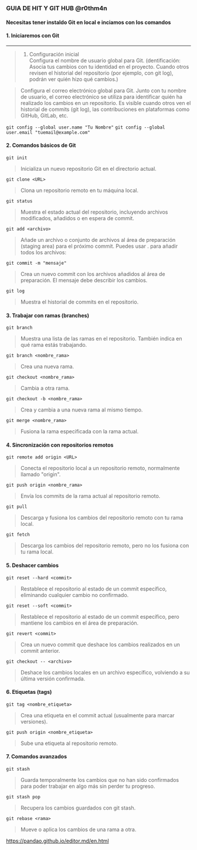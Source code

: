 ### GUIA DE HIT Y GIT HUB @r0thm4n
####  Necesitas tener instaldo Git en local e inciamos con los comandos 
#### 1. Iniciaremos con Git 
------------
> 1. Configuración inicial  
Configura el nombre de usuario global para Git. (dentificación: Asocia tus cambios con tu identidad en el proyecto. Cuando otros revisen el historial del repositorio (por ejemplo, con git log), podrán ver quién hizo qué cambios.)

>Configura el correo electrónico global para Git.
Junto con tu nombre de usuario, el correo electrónico se utiliza para identificar quién ha realizado los cambios en un repositorio. Es visible cuando otros ven el historial de commits (git log), las contribuciones en plataformas como GitHub, GitLab, etc.

`git config --global user.name "Tu Nombre"`
`git config --global user.email "tuemail@example.com"`

#### 2. Comandos básicos de Git
`git init`
>Inicializa un nuevo repositorio Git en el directorio actual.

`git clone <URL>`
>Clona un repositorio remoto en tu máquina local.

`git status`
>Muestra el estado actual del repositorio, incluyendo archivos modificados, añadidos o en espera de commit.

`git add <archivo>`
>Añade un archivo o conjunto de archivos al área de preparación (staging area) para el próximo commit. Puedes usar . para añadir todos los archivos:

`git commit -m "mensaje"`
>Crea un nuevo commit con los archivos añadidos al área de preparación. El mensaje debe describir los cambios.

`git log`
>Muestra el historial de commits en el repositorio.

#### 3. Trabajar con ramas (branches)
`git branch`
>Muestra una lista de las ramas en el repositorio. También indica en qué rama estás trabajando.

`git branch <nombre_rama>`
>Crea una nueva rama.

`git checkout <nombre_rama>`
>Cambia a otra rama.

`git checkout -b <nombre_rama>`
>Crea y cambia a una nueva rama al mismo tiempo.

`git merge <nombre_rama>`
>Fusiona la rama especificada con la rama actual.

#### 4. Sincronización con repositorios remotos
`git remote add origin <URL>`
>Conecta el repositorio local a un repositorio remoto, normalmente llamado "origin".

`git push origin <nombre_rama>`
>Envía los commits de la rama actual al repositorio remoto.

`git pull`
>Descarga y fusiona los cambios del repositorio remoto con tu rama local.

`git fetch`
>Descarga los cambios del repositorio remoto, pero no los fusiona con tu rama local.

#### 5. Deshacer cambios
`git reset --hard <commit>`
>Restablece el repositorio al estado de un commit específico, eliminando cualquier cambio no confirmado.

`git reset --soft <commit>`
>Restablece el repositorio al estado de un commit específico, pero mantiene los cambios en el área de preparación.

`git revert <commit>`
>Crea un nuevo commit que deshace los cambios realizados en un commit anterior.

`git checkout -- <archivo>`
>Deshace los cambios locales en un archivo específico, volviendo a su última versión confirmada.

#### 6. Etiquetas (tags)
`git tag <nombre_etiqueta>`
>Crea una etiqueta en el commit actual (usualmente para marcar versiones).

`git push origin <nombre_etiqueta>`
>Sube una etiqueta al repositorio remoto.

#### 7. Comandos avanzados
`git stash`
>Guarda temporalmente los cambios que no han sido confirmados para poder trabajar en algo más sin perder tu progreso.

`git stash pop`
>Recupera los cambios guardados con git stash.

`git rebase <rama>`
>Mueve o aplica los cambios de una rama a otra.


https://pandao.github.io/editor.md/en.html
